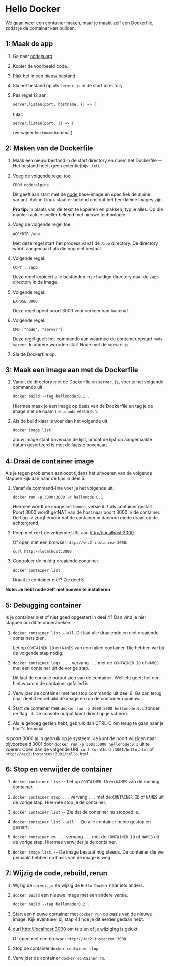 Hello Docker
============

We gaan weer een container maken, maar je maakt zelf een Dockerfile, zodat je de container kan builden.


1: Maak de app
--------------

1. Ga naar [nodejs.org](https://nodejs.org/en/about).

2. Kopier de voorbeeld code.

3. Plak het in een nieuw bestand.

4. Sla het bestand op als `server.js` in de start directory.

5. Pas regel 12 aan:

    `server.listen(port, hostname, () => {` 

    naar: 

    `server.listen(port, () => {` 
    
    (verwijder `hostname` komma.)


2: Maken van de Dockerfile
--------------------------

1. Maak een nieuw bestand in de start directory en noem het Dockerfile -- Het bestand heeft geen extentie(bijv. .txt).

2. Voeg de volgende regel toe:

   ```
   FROM node:alpine
   ```

   Dit geeft aan start met de [node](https://hub.docker.com/_/node/) base-image en specifiek de alpine variant. 
   Apline Linux staat er bekend om, dat het heel kleine images zijn.

   **Pro tip:** In plaats van de tekst te kopieren en plakken, typ je alles. Op die manier raak je sneller bekend met nieuwe technologie.
   
3. Voeg de volgende regel toe:

   ```
   WORKDIR /app
   ```

   Met deze regel start het process vanaf de `/app` directory. De directory wordt aangemaakt als die nog niet bestaat.

4. Volgende regel:

   ```
   COPY . /app
   ```

   Deze regel kopieert alle bestanden in je huidige directory naar de `/app` directory in de image.

5. Volgende regel:

   ```
   EXPOSE 3000
   ```

   Deze regel opent poort 3000 voor verkeer van buitenaf.

6. Volgende regel:

   ```
   CMD ["node", "server"]
   ```

   Deze regel geeft het commando aan waarmee de container opstart `node server`. In andere woorden start Node met de `server.js`.

7. Sla de Dockerfile op.


3: Maak een image aan met de Dockerfile
--------------------------------------------

1. Vanuit de directory met de Dockerfile en `server.js`, voer je het volgende commando uit. 

   ```
   docker build --tag hellonode:0.1 .
   ```
   Hiermee maak je een image op basis van de Dockerfile en tag je de image met de naam `hellonode` versie `0.1`.

2. Als de build klaar is voer dan het volgende uit.

   ```
   docker image list
   ```
   
   Jouw image staat bovenaan de lijst, omdat de lijst op aangemaakte datum gesorteerd is met de laatste bovenaan.


4: Draai de container image
---------------------------

Als je tegen problemen aanloopt tijdens het uitvoeren van de volgende stappen kijk dan naar de tips in deel 5.

1. Vanaf de command-line voer je het volgende uit.

   ```
   docker run -p 3000:3000 -d hellonode:0.1
   ```

   Hiermee wordt de image `hellonode`, versie `0.1` als container gestart. Poort 3000 wordt getNAT van de host naar poort 3000 in de container. De flag `-d` zorgt ervoor dat de container in daemon mode draait op de achtergrond.

2. Roep met `curl` de volgende URL aan [http://localhost:3000](http://localhost:3000).

    Of open met een browser `http://<ec2-instance>:3000`.
   
   ```
   curl http://localhost:3000
   ```

3. Controleer de huidig draaiende container.

   ```
   docker container list
   ```

   Draait je container niet? Zie deel 5.

**Note: Je hebt node zelf niet hoeven te installeren**


5: Debugging container
----------------------

Is je container niet of niet goed opgestart in deel 4? Dan vind je hier stappen om dit te onderzoeken.

1. `docker container list --all`.  Dit laat alle draaiende en niet draaiende containers zien.

    Let op `CONTAINER ID` en `NAMES` van een failed container. Die hebben we bij de volgende stap nodig.

2. `docker container logs ...`, vervang `...` met de `CONTAINER ID` of `NAMES` met een container uit de vorige stap. 

    Dit laat de console output zien van de container.
    Wellicht geeft het een hint waarom de container gefailed is.

3. Verwijder de container met het stop commando uit deel 6. Ga dan terug naar deel 3 en rebuild de image en run de container opnieuw.

4. Start de container met `docker run -p 3000:3000 hellonode:0.1` zonder de flag `-d`. De console output komt direct op je scherm.

5. Als je genoeg gezien hebt, gebruik dan CTRL-C om terug te gaan naar je host's terminal.

Is poort 3000 al in gebruik op je systeem. Je kunt de poort wijzigen naar bijvoorbeeld 3001 door `docker run -p 3001:3000 hellonode:0.1` uit te voeren. 
Open dan de volgende URL ```curl localhost:3001/hello.html``` of ```http://<ec2-instance>:3001/hello.html```

6: Stop en verwijder de container
---------------------------------

1. `docker container list` -- Let op `CONTAINER ID` en `NAMES` van de running container.

2. `docker container stop ...` vervang `...` met de `CONTAINER ID` of `NAMES` uit de vorige stap. Hiermee stop je de container.

3. `docker container list` -- Zie dat de container nu stopped is.

4. `docker container list --all` -- Zie alle container beide gestop en gestart.

5. `docker container rm ...` vervang `...` met de `CONTAINER ID` of `NAMES` uit de vorige stap. Hiermee verwijder je de container.

6. `docker image list`.  -- De image bestaat nog steeds. De container die we gemaakt hebben op basis van de image is weg.


7: Wijzig de code, rebuild, rerun
---------------------------------

1. Wijzig de `server.js` en wijzig de `Hello Docker` naar iets anders.

2. `docker build` een nieuwe image met een andere versie.

   ```
   docker build --tag hellonode:0.2 .
   ```

3. Start een nieuwe container met `docker run` op basis van de nieuwe image. Kijk eventueel bij stap 4.1 hoe je dit eerder gedaan hebt.

4. curl [http://localhost:3000](http://localhost:3000) om te zien of je wijziging is gelukt.

    Of open met een browser `http://<ec2-instance>:3000`.

5. Stop de container `docker container stop`.

6. Verwijder de container `docker container rm`.
